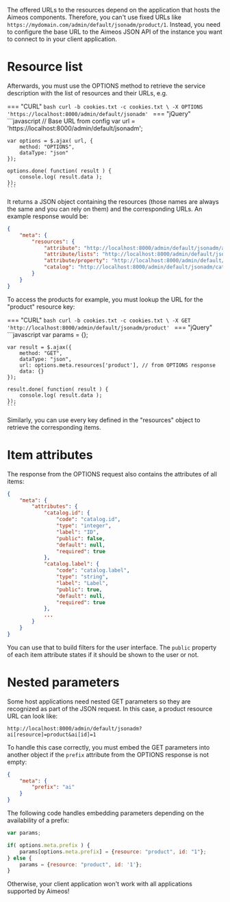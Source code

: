 The offered URLs to the resources depend on the application that hosts the Aimeos components. Therefore, you can't use fixed URLs like `https://mydomain.com/admin/default/jsonadm/product/1`. Instead, you need to configure the base URL to the Aimeos JSON API of the instance you  want to connect to in your client application.

# Resource list

Afterwards, you must use the OPTIONS method to retrieve the service description with the list of resources and their URLs, e.g.

=== "CURL"
    ```bash
	curl -b cookies.txt -c cookies.txt \
    -X OPTIONS 'https://localhost:8000/admin/default/jsonadm'
    ```
=== "jQuery"
    ```javascript
    // Base URL from config
    var url = 'https://localhost:8000/admin/default/jsonadm';

    var options = $.ajax( url, {
        method: "OPTIONS",
        dataType: "json"
    });

    options.done( function( result ) {
        console.log( result.data );
    });
    ```

It returns a JSON object containing the resources (those names are always the same and you can rely on them) and the corresponding URLs. An example response would be:

```json
{
    "meta": {
        "resources": {
            "attribute": "http://localhost:8000/admin/default/jsonadm/attribute",
            "attribute/lists": "http://localhost:8000/admin/default/jsonadm/attribute/lists",
            "attribute/property": "http://localhost:8000/admin/default/jsonadm/attribute/property",
            "catalog": "http://localhost:8000/admin/default/jsonadm/catalog"
        }
    }
}
```

To access the products for example, you must lookup the URL for the "product" resource key:

=== "CURL"
    ```bash
	curl -b cookies.txt -c cookies.txt \
    -X GET 'http://localhost:8000/admin/default/jsonadm/product'
    ```
=== "jQuery"
    ```javascript
    var params = {};

    var result = $.ajax({
        method: "GET",
        dataType: "json",
        url: options.meta.resources['product'], // from OPTIONS response
        data: {}
    });

    result.done( function( result ) {
        console.log( result.data );
    });
    ```

Similarly, you can use every key defined in the "resources" object to retrieve the corresponding items.

# Item attributes

The response from the OPTIONS request also contains the attributes of all items:

```json
{
    "meta": {
        "attributes": {
            "catalog.id": {
                "code": "catalog.id",
                "type": "integer",
                "label": "ID",
                "public": false,
                "default": null,
                "required": true
            },
            "catalog.label": {
                "code": "catalog.label",
                "type": "string",
                "label": "Label",
                "public": true,
                "default": null,
                "required": true
            },
            ...
        }
    }
}
```

You can use that to build filters for the user interface. The `public` property of each item attribute states if it should be shown to the user or not.

# Nested parameters

Some host applications need nested GET parameters so they are recognized as part of the JSON request. In this case, a product resource URL can look like:

```
http://localhost:8000/admin/default/jsonadm?ai[resource]=product&ai[id]=1
```

To handle this case correctly, you must embed the GET parameters into another object if the `prefix` attribute from the OPTIONS response is not empty:

```json
{
    "meta": {
        "prefix": "ai"
    }
}
```

The following code handles embedding parameters depending on the availability of a prefix:

```javascript
var params;

if( options.meta.prefix ) {
    params[options.meta.prefix] = {resource: "product", id: "1"};
} else {
    params = {resource: "product", id: '1'};
}
```

Otherwise, your client application won't work with all applications supported by Aimeos!

